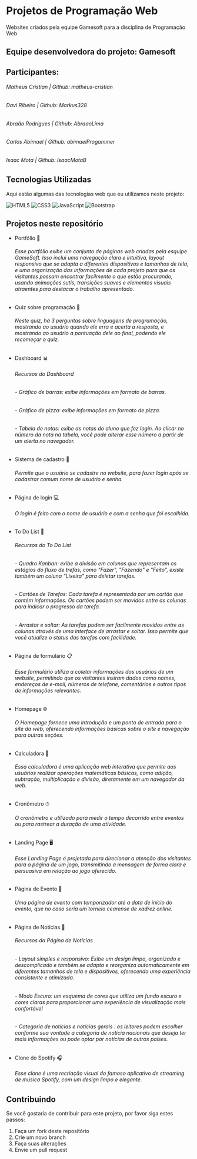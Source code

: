 # Projetos de Programação Web
Websites criados pela equipe Gamesoft para a disciplina de Programação Web

## Equipe desenvolvedora do projeto: Gamesoft

## Participantes:

###### Matheus Cristian | Github: matheus-cristian
###### Davi Ribeiro     | Github: Markus328
###### Abraão Rodrigues | Github: AbraaoLima
###### Carlos Abimael   | Github: abimaelProgammer
###### Isaac Mota       | Github: IsaacMotaB

## Tecnologias Utilizadas

Aqui estão algumas das tecnologias web que eu utilizamos neste projeto:

![HTML5](https://img.shields.io/badge/-HTML5-E34F26?style=flat&logo=html5&logoColor=white)
![CSS3](https://img.shields.io/badge/-CSS3-1572B6?style=flat&logo=css3)
![JavaScript](https://img.shields.io/badge/-JavaScript-F7DF1E?style=flat&logo=javascript&logoColor=black)
![Bootstrap](https://img.shields.io/badge/-Bootstrap-563D7C?style=flat&logo=bootstrap)

## Projetos neste repositório

- Portfólio 💼
    ###### Esse portfólio exibe um conjunto de páginas web criadas pela esquipe GameSoft. Isso inclui uma navegação clara e intuitiva, layout responsivo que se adapta a diferentes dispositivos e tamanhos de tela, e uma organização das informações de cada projeto para que os visitantes possam encontrar facilmente o que estão procurando, usando animações sutis, transições suaves e elementos visuais atraentes para destacar o trabalho apresentado.

- Quiz sobre programação 📑
    ###### Neste quiz, há 3 perguntas sobre linguagens de programação, mostrando ao usuário quando ele erra e acerta a resposta, e mostrando ao usuário a pontuação dele ao final, podendo ele recomeçar o quiz.
    ######

- Dashboard 📊
    ###### Recursos do Dashboard

    ###### - Gráfico de barras: exibe informações em formato de barras.
    ###### - Gráfico de pizza: exibe informações em formato de pizza.
    ###### - Tabela de notas: exibe as notas do aluno que fez login. Ao clicar no número da nota na tabela, você pode alterar esse número a partir de um alerta no navegador.

- Sistema de cadastro 🪪
    ###### Permite que o usuário se cadastre no website, para fazer login após se cadastrar comum nome de usuário e senha.

- Página de login 💻
    ###### O login é feito com o nome de usuário e com a senha que foi escolhida.

- To Do List 📝
    ###### Recursos do To Do List

    ###### -  Quadro Kanban: exibe a divisão em colunas que representam os estágios do fluxo de trefas, como "Fazer", "Fazendo" e "Feito", existe também um coluna "Lixeira" para deletar tarefas.
    ###### - Cartões de Tarefas: Cada tarefa é representada por um cartão que contém informações. Os cartões podem ser movidos entre as colunas para indicar o progresso da tarefa.
    ###### - Arrastar e soltar: As tarefas podem ser facilmente movidos entre as colunas através de uma interface de arrastar e soltar. Isso permite que você atualize o status das tarefas com facilidade.

- Página de formulário 📋
    ###### Esse formulário utiliza a coletar informações dos usuários de um website, permitindo que os visitantes insiram dados como nomes, endereços de e-mail, números de telefone, comentários e outros tipos de informações relevantes.

- Homepage 🌐
    ###### O Homepage fornece uma introdução e um ponto de entrada para o site da web, oferecendo  informações básicas sobre o site e navegação para outras seções.

- Calculadora 🔢
    ###### Essa calculadora é uma aplicação web interativa que permite aos usuários realizar operações matemáticas básicas, como adição, subtração, multiplicação e divisão, diretamente em um navegador da web.

- Cronômetro ⏱
    ###### O cronômetro e utilizado para medir o tempo decorrido entre eventos ou para rastrear a duração de uma atividade.

- Landing Page 🖥️
    ###### Esse Landing Page é projetada para direcionar a atenção dos visitantes para a página de um jogo, transmitindo a mensagem de forma clara e persuasiva em relação ao jogo oferecido.

- Página de Evento 📅
    ###### Uma página de evento com temporizador até a data de início do evento, que no caso seria um torneio cearense de xadrez online.

- Página de Notícias 📰
    ###### Recursos da Página de Notícias

    ###### - Layout simples e responsivo: Exibe um design limpo, organizado e descomplicado e também se adapta e reorganiza automaticamente em diferentes tamanhos de tela e dispositivos, oferecendo uma experiência consistente e otimizada. 
    ###### - Modo Escuro: um esquema de cores que utiliza um fundo escuro e cores claras para proporcionar uma experiência de visualização mais confortável
    ###### - Categoria de notícias e notícias gerais : os leitores podem escolher conforme sua vontade a categoria de notícia nacionais que deseja ter mais informações ou pode optar por notícias de outros países.

- Clone do Spotify 🎧
    ###### Esse clone é uma recriação visual do famoso aplicativo de streaming de música Spotify, com um design limpo e elegante.                                 

## Contribuindo

Se você gostaria de contribuir para este projeto, por favor siga estes passos:

1. Faça um fork deste repositório
2. Crie um novo branch
3. Faça suas alterações
4. Envie um pull request

